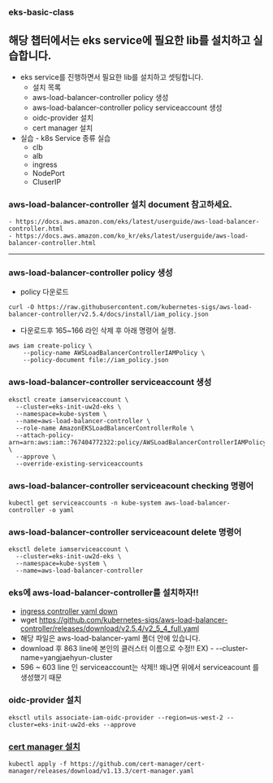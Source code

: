 ### eks-basic-class
해당 챕터에서는 eks service에 필요한 lib를 설치하고 실습합니다.
---

- eks service를 진행하면서 필요한 lib를 설치하고 셋팅합니다.
  * 설치 목록
  * aws-load-balancer-controller policy 생성
  * aws-load-balancer-controller policy serviceaccount 생성
  * oidc-provider 설치
  * cert manager 설치
- 실습 - k8s Service 종류 실습
  * clb 
  * alb
  * ingress 
  * NodePort
  * CluserIP

### aws-load-balancer-controller 설치 document 참고하세요.
```
- https://docs.aws.amazon.com/eks/latest/userguide/aws-load-balancer-controller.html
- https://docs.aws.amazon.com/ko_kr/eks/latest/userguide/aws-load-balancer-controller.html
```
---


### aws-load-balancer-controller policy 생성

-  policy 다운로드
```
curl -O https://raw.githubusercontent.com/kubernetes-sigs/aws-load-balancer-controller/v2.5.4/docs/install/iam_policy.json
```
  
- 다운로드후 165~166 라인 삭제 후 아래 명령어 실행.
```
aws iam create-policy \
    --policy-name AWSLoadBalancerControllerIAMPolicy \
    --policy-document file://iam_policy.json
```
  

### aws-load-balancer-controller serviceaccount 생성
```
eksctl create iamserviceaccount \
  --cluster=eks-init-uw2d-eks \
  --namespace=kube-system \
  --name=aws-load-balancer-controller \
  --role-name AmazonEKSLoadBalancerControllerRole \
  --attach-policy-arn=arn:aws:iam::767404772322:policy/AWSLoadBalancerControllerIAMPolicy \
  --approve \
  --override-existing-serviceaccounts
```


### aws-load-balancer-controller serviceacount checking 명령어
```
kubectl get serviceaccounts -n kube-system aws-load-balancer-controller -o yaml
```

### aws-load-balancer-controller serviceacount delete 명령어
```
eksctl delete iamserviceaccount \
  --cluster=eks-init-uw2d-eks \
  --namespace=kube-system \
  --name=aws-load-balancer-controller
```

### eks에 aws-load-balancer-controller를 설치하자!!   
- [ingress controller yaml down](https://github.com/kubernetes-sigs/aws-load-balancer-controller/releases/download/v2.5.4/v2_5_4_full.yaml)
- wget https://github.com/kubernetes-sigs/aws-load-balancer-controller/releases/download/v2.5.4/v2_5_4_full.yaml 
- 해당 파일은 aws-load-balancer-yaml 폴더 안에 있습니다.
- download 후 863 line에 본인의 클러스터 이름으로 수정!! EX) - --cluster-name=yangjaehyun-cluster
- 596 ~ 603 line 인 serviceaccount는 삭제!! 왜냐면 위에서 serviceacount 를 생성했기 때문


### oidc-provider 설치
```
eksctl utils associate-iam-oidc-provider --region=us-west-2 --cluster=eks-init-uw2d-eks --approve
```

###  [cert manager 설치](https://cert-manager.io/docs/installation/)
```
kubectl apply -f https://github.com/cert-manager/cert-manager/releases/download/v1.13.3/cert-manager.yaml
```
